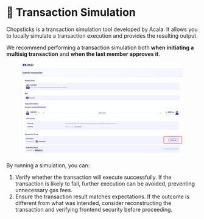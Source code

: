 # 🚛 Transaction Simulation

Chopsticks is a transaction simulation tool developed by Acala. It allows you to locally simulate a transaction execution and provides the resulting output.

We recommend performing a transaction simulation both **when initiating a multisig transaction** and **when the last member approves it**.

<figure><img src="../.gitbook/assets/image (1) (1) (1) (1).png" alt=""><figcaption></figcaption></figure>

By running a simulation, you can:

1. Verify whether the transaction will execute successfully. If the transaction is likely to fail, further execution can be avoided, preventing unnecessary gas fees.
2. Ensure the transaction result matches expectations. If the outcome is different from what was intended, consider reconstructing the transaction and verifying frontend security before proceeding.


